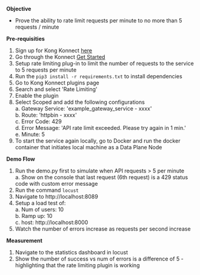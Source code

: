 __Objective__
- Prove the ability to rate limit requests per minute to no more than 5 requests / minute
  
__Pre-requisities__

1. Sign up for Kong Konnect [here](https://cloud.konghq.com/register)
2. Go through the Konnect [Get Started](https://docs.konghq.com/konnect/getting-started/)
3. Setup rate limiting plug-in to limit the number of requests to the service to 5 requests per minute
4. Run the ```pip3 install -r requirements.txt``` to install dependencies
5. Go to Kong Konnect plugins page
6. Search and select 'Rate Limiting'
7. Enable the plugin
8. Select Scoped and add the following configurations <br/>
  a. Gateway Service: 'example_gateway_service - xxxx' <br/>
  b. Route: 'httpbin - xxxx' <br/>
  c. Error Code: 429 <br/>
  d. Error Message: 'API rate limit exceeded. Please try again in 1 min.' <br/>
  e. Minute: 5
9. To start the service again locally, go to Docker and run the docker container that initiates local machine as a Data Plane Node

__Demo Flow__
1. Run the demo.py first to simulate when API requests > 5 per minute <br/>
  a. Show on the console that last request (6th request) is a 429 status code with custom error message
2. Run the command `locust`
3. Navigate to http://localhost:8089
4. Setup a load test of: <br/>
  a. Num of users: 10 <br/>
  b. Ramp up: 10 <br/>
  c. host: http://localhost:8000
6. Watch the number of errors increase as requests per second increase

__Measurement__
1. Navigate to the statistics dashboard in locust
2. Show the number of success vs num of errors is a difference of 5 - highlighting that the rate limiting plugin is working

